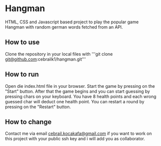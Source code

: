 # Hangman
HTML, CSS and Javascript based project to play the popular game Hangman with random german words fetched from an API. 

## How to use
Clone the repository in your local files with '''git clone git@github.com:cebrailk1/hangman.git''' 

## How to run
Open die index.html file in your browser. Start the game by pressing on the "Start" button. After that the game begins and you can start guessing by pressing chars on your keyboard. You have 8 health points and each wrong guessed char will deduct one health point.
You can restart a round by pressing on the "Restart" button.

## How to change
Contact me via email cebrail.kocakafa@gmail.com if you want to work on this project with your public ssh key and i will add you as collaborator.
